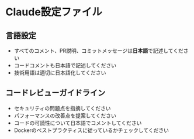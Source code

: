 # Claude設定ファイル

## 言語設定
- すべてのコメント、PR説明、コミットメッセージは**日本語**で記述してください
- コードコメントも日本語で記述してください
- 技術用語は適切に日本語化してください

## コードレビューガイドライン
- セキュリティの問題点を指摘してください
- パフォーマンスの改善点を提案してください
- コードの可読性について日本語でコメントしてください
- Dockerのベストプラクティスに従っているかチェックしてください